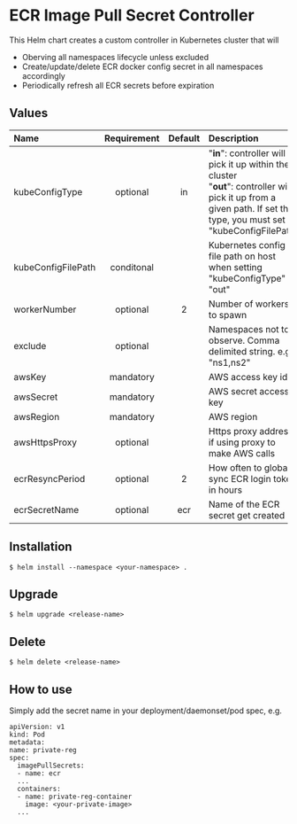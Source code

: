 ECR Image Pull Secret Controller
===
This Helm chart creates a custom controller in Kubernetes cluster that will 

- Oberving all namespaces lifecycle unless excluded
- Create/update/delete ECR docker config secret in all namespaces accordingly
- Periodically refresh all ECR secrets before expiration
 
Values 
---

|         Name        |    Requirement    |        Default       |                 Description             |
|:--------------------|:-----------------:|:--------------------:|:----------------------------------------|
| kubeConfigType | optional | in | "**in**": controller will pick it up within the cluster <br /> "**out**": controller will pick it up from a given path. If set this type, you must set "kubeConfigFilePath" |
| kubeConfigFilePath | conditonal |   | Kubernetes config file path on host when setting "kubeConfigType" to "out" |
| workerNumber | optional | 2 | Number of workers to spawn
| exclude | optional |   | Namespaces not to observe. Comma delimited string. e.g. "ns1,ns2" |
| awsKey | mandatory |    | AWS access key id |
| awsSecret | mandatory |    | AWS secret access key |
| awsRegion | mandatory |    | AWS region |
| awsHttpsProxy | optional |    | Https proxy address if using proxy to make AWS calls |
| ecrResyncPeriod | optional |  2  | How often to globally sync ECR login token in hours |
| ecrSecretName | optional | ecr | Name of the ECR secret get created |

Installation
---
    
    $ helm install --namespace <your-namespace> .

Upgrade
---
    
    $ helm upgrade <release-name>

Delete
---

    $ helm delete <release-name>


How to use
---
Simply add the secret name in your deployment/daemonset/pod spec, e.g.

    apiVersion: v1
    kind: Pod
    metadata:
    name: private-reg
    spec:
      imagePullSecrets:
      - name: ecr
      ...
      containers:
      - name: private-reg-container
        image: <your-private-image>
      ...

